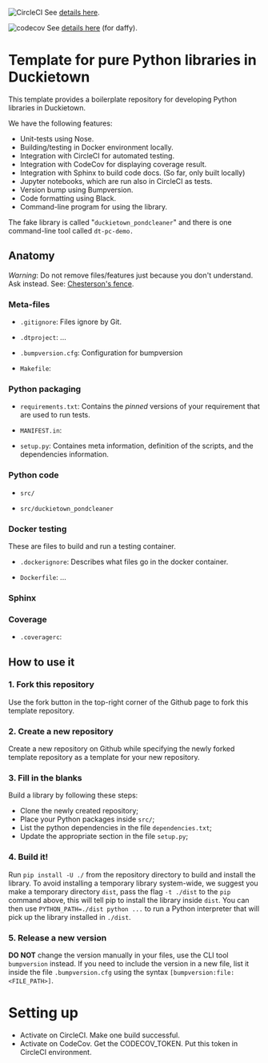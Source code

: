 
![CircleCI](https://circleci.com/gh/duckietown/template-library.svg?style=svg&circle-token=8bb1a7723db3a72ed58a7c2aa93ee088b43b1e80) 
See [details here](https://circleci.com/gh/duckietown/template-library).

<!-- Note: there is a "branch" in the url -->

![codecov](https://codecov.io/gh/duckietown/driving-games/branch/daffy/graph/badge.svg?token=w8Sk4CKFpI) 
See [details here](https://codecov.io/gh/duckietown/template-library) (for daffy).  
 

# Template for pure Python libraries in Duckietown

This template provides a boilerplate repository for developing Python libraries in Duckietown.

We have the following features:

* Unit-tests using Nose.
* Building/testing in Docker environment locally.
* Integration with CircleCI for automated testing.
* Integration with CodeCov for displaying coverage result.
* Integration with Sphinx to build code docs. (So far, only built locally)
* Jupyter notebooks, which are run also in CircleCI as tests.
* Version bump using Bumpversion.
* Code formatting using Black.
* Command-line program for using the library.

The fake library is called "`duckietown_pondcleaner`" and there is one command-line tool
called `dt-pc-demo.`

## Anatomy

*Warning*: Do not remove files/features just because you don't understand. Ask instead.
See: [Chesterson's fence](https://en.wikipedia.org/wiki/Wikipedia:Chesterton%27s_fence).

### Meta-files

* `.gitignore`: Files ignore by Git.

* `.dtproject`: ...

* `.bumpversion.cfg`: Configuration for bumpversion

* `Makefile`:

### Python packaging

* `requirements.txt`: Contains the *pinned* versions of your requirement that
  are used to run tests. 
   
* `MANIFEST.in`:
 
* `setup.py`: Containes meta information, definition of the scripts, and 
  the dependencies information.   

### Python code

* `src/`

* `src/duckietown_pondcleaner`

### Docker testing

These are files to build and run a testing container.

* `.dockerignore`: Describes what files go in the docker container.

* `Dockerfile`: ...

### Sphinx

### Coverage

* `.coveragerc`: 



## How to use it

### 1. Fork this repository

Use the fork button in the top-right corner of the Github page 
to fork this template repository.

### 2. Create a new repository

Create a new repository on Github while specifying the newly 
forked template repository as a template for your new repository.


### 3. Fill in the blanks

Build a library by following these steps:

- Clone the newly created repository;
- Place your Python packages inside `src/`;
- List the python dependencies in the file `dependencies.txt`;
- Update the appropriate section in the file `setup.py`;


### 4. Build it!

Run `pip install -U ./` from the repository directory to build and
install the library. To avoid installing a temporary library system-wide,
we suggest you make a temporary directory `dist`, pass the flag `-t ./dist`
to the `pip` command above, this will tell pip to install the library 
inside `dist`. You can then use `PYTHON_PATH=./dist python ...` to run a 
Python interpreter that will pick up the library installed in `./dist`.


### 5. Release a new version

**DO NOT** change the version manually in your files, use the 
CLI tool `bumpversion` instead. If you need to include the version
in a new file, list it inside the file `.bumpversion.cfg` using the
syntax `[bumpversion:file:<FILE_PATH>]`.




# Setting up

* Activate on CircleCI. Make one build successful.
* Activate on CodeCov. Get the CODECOV_TOKEN. Put this token in CircleCI environment. 

